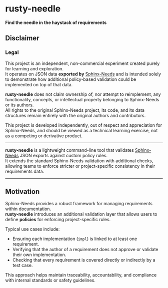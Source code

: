 # rusty-needle
**Find the needle in the haystack of requirements**

## Disclaimer

### Legal

This project is an independent, non-commercial experiment created purely for learning and exploration.  
It operates on JSON data **exported by** [Sphinx-Needs](https://useblocks.com/sphinx-needs/) and is intended solely to demonstrate how additional policy-based validation could be implemented on top of that data.  

**rusty-needle** does not claim ownership of, nor attempt to reimplement, any functionality, concepts, or intellectual property belonging to Sphinx-Needs or its authors.  
All rights to the original Sphinx-Needs project, its code, and its data structures remain entirely with the original authors and contributors.  

This project is developed independently, out of respect and appreciation for Sphinx-Needs, and should be viewed as a technical learning exercise, not as a competing or derivative product.

---

**rusty-needle** is a lightweight command-line tool that validates [Sphinx-Needs](https://useblocks.com/sphinx-needs/) JSON exports against custom policy rules.  
It extends the standard Sphinx-Needs validation with additional checks, allowing teams to enforce stricter or project-specific consistency in their requirements data.

---

## Motivation

Sphinx-Needs provides a robust framework for managing requirements within documentation.  
**rusty-needle** introduces an additional validation layer that allows users to define **policies** for enforcing project-specific rules.  

Typical use cases include:

- Ensuring each implementation (`impl`) is linked to at least one requirement.  
- Verifying that the author of a requirement does not approve or validate their own implementation.  
- Checking that every requirement is covered directly or indirectly by a test case.  

This approach helps maintain traceability, accountability, and compliance with internal standards or safety guidelines.

